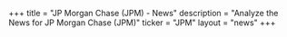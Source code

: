 +++
title = "JP Morgan Chase (JPM) - News"
description = "Analyze the News for JP Morgan Chase (JPM)"
ticker = "JPM"
layout = "news"
+++

